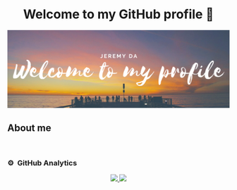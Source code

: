 <div align="center">
<h1 align="center">Welcome to my GitHub profile 👋</h1>
</div>
<img src="/GitHudPROFILE.png">

## About me

<br>

### ⚙️ &nbsp;GitHub Analytics

<p align="center">
<a href="https://github.com/jeremyda173">
  <img height="180em" src="https://github-readme-stats-eight-theta.vercel.app/api?username=ArisGuimera&show_icons=true&theme=algolia&include_all_commits=true&count_private=true"/>
  <img height="180em" src="https://github-readme-stats-eight-theta.vercel.app/api/top-langs/?username=ArisGuimera&layout=compact&langs_count=8&theme=algolia"/>
</a>
</p>
